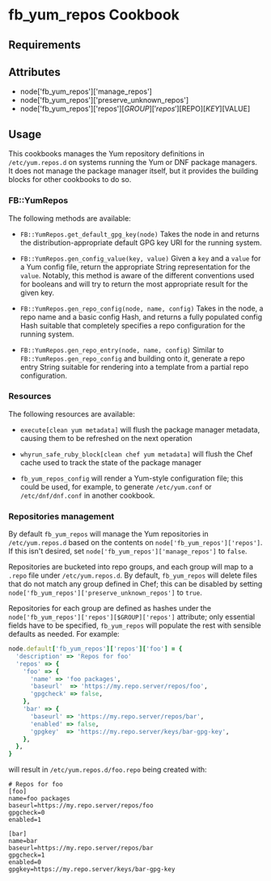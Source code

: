 fb_yum_repos Cookbook
=====================

Requirements
------------

Attributes
----------
* node['fb_yum_repos']['manage_repos']
* node['fb_yum_repos']['preserve_unknown_repos']
* node['fb_yum_repos']['repos'][$GROUP]['repos'][$REPO][$KEY][$VALUE]

Usage
-----
This cookbooks manages the Yum repository definitions in `/etc/yum.repos.d` on
systems running the Yum or DNF package managers. It does not manage the package
manager itself, but it provides the building blocks for other cookbooks to do
so.

### FB::YumRepos
The following methods are available:

* `FB::YumRepos.get_default_gpg_key(node)`
  Takes the node in and returns the distribution-appropriate default GPG key
  URI for the running system.

* `FB::YumRepos.gen_config_value(key, value)`
  Given a `key` and a `value` for a Yum config file, return the appropriate
  String representation for the `value`. Notably, this method is aware of the
  different conventions used for booleans and will try to return the most
  appropriate result for the given key.

* `FB::YumRepos.gen_repo_config(node, name, config)`
  Takes in the node, a repo name and a basic config Hash, and returns a fully
  populated config Hash suitable that completely specifies a repo configuration
  for the running system.

* `FB::YumRepos.gen_repo_entry(node, name, config)`
  Similar to `FB::YumRepos.gen_repo_config` and building onto it, generate a
  repo entry String suitable for rendering into a template from a partial repo
  configuration.

### Resources
The following resources are available:

* `execute[clean yum metadata]` will flush the package manager metadata,
  causing them to be refreshed on the next operation

* `whyrun_safe_ruby_block[clean chef yum metadata]` will flush the Chef cache
  used to track the state of the package manager

* `fb_yum_repos_config` will render a Yum-style configuration file; this could
  be used, for example, to generate `/etc/yum.conf` or `/etc/dnf/dnf.conf` in
  another cookbook.

### Repositories management
By default `fb_yum_repos` will manage the Yum repositories in
`/etc/yum.repos.d` based on the contents on `node['fb_yum_repos']['repos']`. If
this isn't desired, set `node['fb_yum_repos']['manage_repos']` to `false`.

Repositories are bucketed into repo groups, and each group will map to a
`.repo` file under `/etc/yum.repos.d`. By default, `fb_yum_repos` will delete
files that do not match any group defined in Chef; this can be disabled by
setting `node['fb_yum_repos']['preserve_unknown_repos']` to `true`.

Repositories for each group are defined as hashes under the
`node['fb_yum_repos']['repos'][$GROUP]['repos']` attribute; only essential
fields have to be specified, `fb_yum_repos` will populate the rest with
sensible defaults as needed. For example:

```ruby
node.default['fb_yum_repos']['repos']['foo'] = {
  'description' => 'Repos for foo'
  'repos' => {
    'foo' => {
      'name' => 'foo packages',
      'baseurl'  => 'https://my.repo.server/repos/foo',
      'gpgcheck' => false,
    },
    'bar' => {
      'baseurl' => 'https://my.repo.server/repos/bar',
      'enabled' => false,
      'gpgkey'  => 'https://my.repo.server/keys/bar-gpg-key',
    },
  },
}
```

will result in `/etc/yum.repos.d/foo.repo` being created with:

```
# Repos for foo
[foo]
name=foo packages
baseurl=https://my.repo.server/repos/foo
gpgcheck=0
enabled=1

[bar]
name=bar
baseurl=https://my.repo.server/repos/bar
gpgcheck=1
enabled=0
gpgkey=https://my.repo.server/keys/bar-gpg-key
```
